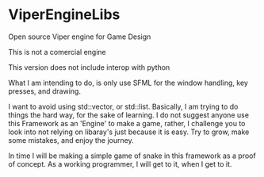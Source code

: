 # ViperEngineLibs
 Open source Viper engine for Game Design 

 This is not a comercial engine

 This version does not include interop with python

 What I am intending to do, is only use SFML for the window handling, key presses, and drawing. 

 I want to avoid using std::vector, or std::list. Basically, I am trying to do things the hard way, 
 for the sake of learning. I do not suggest anyone use this Framework as an 'Engine' to make a game, 
 rather, I challenge you to look into not relying on libaray's just because it is easy. Try to grow,
 make some mistakes, and enjoy the journey. 

 In time I will be making a simple game of snake in this framework as a proof of concept. As a working
 programmer, I will get to it, when I get to it. 

 
